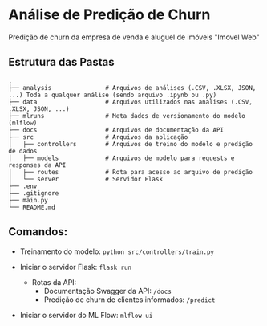 # Análise de Predição de Churn
Predição de churn da empresa de venda e aluguel de imóveis "Imovel Web"

Estrutura das Pastas
----
```
.
├── analysis               # Arquivos de análises (.CSV, .XLSX, JSON, ...) Toda a qualquer análise (sendo arquivo .ipynb ou .py) 
├── data                   # Arquivos utilizados nas análises (.CSV, .XLSX, JSON, ...)
├── mlruns                 # Meta dados de versionamento do modelo (mlflow)
├── docs                   # Arquivos de documentação da API
├── src                    # Arquivos da aplicação
│   ├── controllers        # Arquivos de treino do modelo e predição de dados
│   ├── models             # Arquivos de modelo para requests e responses da API
│   ├── routes             # Rota para acesso ao arquivo de predição
│   └── server             # Servidor Flask
├── .env 
├── .gitignore
├── main.py
└── README.md

```    

Comandos:
----
- Treinamento do modelo: `python src/controllers/train.py`

- Iniciar o servidor Flask: `flask run`
    - Rotas da API:
        - Documentação Swagger da API: `/docs`
        - Predição de churn de clientes informados: `/predict`

- Iniciar o servidor do ML Flow: `mlflow ui`
